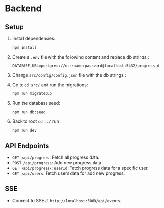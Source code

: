 # Backend

## Setup

1. Install dependencies:
    ```bash
    npm install
    ```

2. Create a `.env` file with the following content and replace db strings :
    ```
    DATABASE_URL=postgres://username:password@localhost:5432/progress_db
    ```
3. Change `src/config/config.json` file with the db strings :

4. Go to `cd src/` and run the migrations:
    ```bash
    npm run migrate:up
    ```

5. Run the database seed:
    ```bash
    npm run db:seed
    ```
6. Back to root `cd ../` run :
    ```bash
    npm run dev
    ```

## API Endpoints

- `GET /api/progress`: Fetch all progress data.
- `POST /api/progress`: Add new progress data.
- `GET /api/progress/:userId`: Fetch progress data for a specific user.
- `GET /api/users`: Fetch users data for add new progress.

## SSE

- Connect to SSE at `http://localhost:5000/api/events`.
